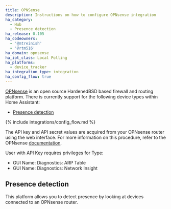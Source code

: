 ```yaml
---
title: OPNSense
description: Instructions on how to configure OPNsense integration
ha_category:
  - Hub
  - Presence detection
ha_release: 0.105
ha_codeowners:
  - '@mtreinish'
  - '@rtm516'
ha_domain: opnsense
ha_iot_class: Local Polling
ha_platforms:
  - device_tracker
ha_integration_type: integration
ha_config_flow: true
---
```


[OPNsense](https://opnsense.org/) is an open source HardenedBSD based firewall
and routing platform. There is currently support for the following device types
within Home Assistant:

- [Presence detection](#presence-detection)

{% include integrations/config_flow.md %}

The API key and API secret values are acquired from your OPNsense
router using the web interface. For more information on this procedure, refer
to the OPNsense [documentation](https://docs.opnsense.org/development/how-tos/api.html#creating-keys).

User with API Key requires privileges for Type: 

- GUI Name: Diagnostics: ARP Table
- GUI Name: Diagnostics: Network Insight

## Presence detection

This platform allows you to detect presence by looking at devices connected to an OPNsense router.
